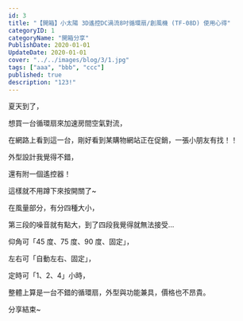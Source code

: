 ```yaml
---
id: 3
title: "【開箱】小太陽 3D遙控DC渦流8吋循環扇/創風機 (TF-08D) 使用心得"
categoryID: 1
categoryName: "開箱分享"
PublishDate: 2020-01-01
UpdateDate: 2020-01-01
cover: "../../images/blog/3/1.jpg"
tags: ["aaa", "bbb", "ccc"]
published: true
description: "123!"
---
```


夏天到了，

想買一台循環扇來加速房間空氣對流，

在網路上看到這一台，剛好看到某購物網站正在促銷，一張小朋友有找！！

外型設計我覺得不錯，

還有附一個遙控器！

這樣就不用蹲下來按開關了~

在風量部分，有分四種大小，

第三段的噪音就有點大，到了四段我覺得就無法接受…

仰角可「45 度、75 度、90 度、固定」，

左右可「自動左右、固定」，

定時可「1、2、4」小時，

整體上算是一台不錯的循環扇，外型與功能兼具，價格也不昂貴。

分享結束~
